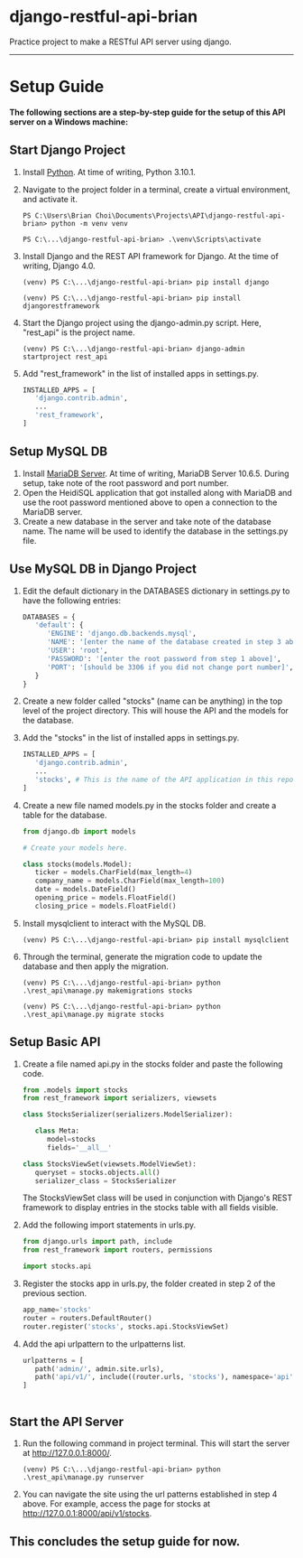 # django-restful-api-brian
Practice project to make a RESTful API server using django.

---

# Setup Guide
#### The following sections are a step-by-step guide for the setup of this API server on a Windows machine:

## Start Django Project
1. Install [Python](https://www.python.org/downloads/). At time of writing, Python 3.10.1.
2. Navigate to the project folder in a terminal, create a virtual environment, and activate it.

   ```
   PS C:\Users\Brian Choi\Documents\Projects\API\django-restful-api-brian> python -m venv venv
   ```
   ```
   PS C:\...\django-restful-api-brian> .\venv\Scripts\activate
   ```

3. Install Django and the REST API framework for Django. At the time of writing, Django 4.0.

   ```
   (venv) PS C:\...\django-restful-api-brian> pip install django
   ```
   ```
   (venv) PS C:\...\django-restful-api-brian> pip install djangorestframework
   ```
   
4. Start the Django project using the django-admin.py script. Here, "rest_api" is the project name.

   ```
   (venv) PS C:\...\django-restful-api-brian> django-admin startproject rest_api
   ```
   
5. Add "rest_framework" in the list of installed apps in settings.py.

   ``` Python
   INSTALLED_APPS = [
      'django.contrib.admin',
      ...
      'rest_framework',
   ]
   ```
   
   
## Setup MySQL DB
1. Install [MariaDB Server](https://mariadb.org/download/). At time of writing, MariaDB Server 10.6.5. During setup, take note of the root password and port number.
2. Open the HeidiSQL application that got installed along with MariaDB and use the root password mentioned above to open a connection to the MariaDB server.
3. Create a new database in the server and take note of the database name. The name will be used to identify the database in the settings.py file.


## Use MySQL DB in Django Project
1. Edit the default dictionary in the DATABASES dictionary in settings.py to have the following entries:

   ``` Python
   DATABASES = {
      'default': {
         'ENGINE': 'django.db.backends.mysql',
         'NAME': '[enter the name of the database created in step 3 above]',
         'USER': 'root',
         'PASSWORD': '[enter the root password from step 1 above]',
         'PORT': '[should be 3306 if you did not change port number]',
      }
   }
   ```
   
2. Create a new folder called "stocks" (name can be anything) in the top level of the project directory. This will house the API and the models for the database.
3. Add the "stocks" in the list of installed apps in settings.py.

   ``` Python
   INSTALLED_APPS = [
      'django.contrib.admin',
      ...
      'stocks', # This is the name of the API application in this repo
   ]
   ```

4. Create a new file named models.py in the stocks folder and create a table for the database.

   ``` Python
   from django.db import models

   # Create your models here.

   class stocks(models.Model):
      ticker = models.CharField(max_length=4)
      company_name = models.CharField(max_length=100)
      date = models.DateField()
      opening_price = models.FloatField()
      closing_price = models.FloatField()
   ```
   
5. Install mysqlclient to interact with the MySQL DB.

   ```
   (venv) PS C:\...\django-restful-api-brian> pip install mysqlclient
   ```

6. Through the terminal, generate the migration code to update the database and then apply the migration.

   ```
   (venv) PS C:\...\django-restful-api-brian> python .\rest_api\manage.py makemigrations stocks
   ```
   ```
   (venv) PS C:\...\django-restful-api-brian> python .\rest_api\manage.py migrate stocks
   ```


## Setup Basic API
1. Create a file named api.py in the stocks folder and paste the following code.

   ``` Python
   from .models import stocks
   from rest_framework import serializers, viewsets

   class StocksSerializer(serializers.ModelSerializer):

      class Meta:
         model=stocks
         fields='__all__'

   class StocksViewSet(viewsets.ModelViewSet):
      queryset = stocks.objects.all()
      serializer_class = StocksSerializer
   ```
   
   The StocksViewSet class will be used in conjunction with Django's REST framework to display entries in the stocks table with all fields visible.
   
2. Add the following import statements in urls.py.

   ``` Python
   from django.urls import path, include
   from rest_framework import routers, permissions
   
   import stocks.api
   ```
   
3. Register the stocks app in urls.py, the folder created in step 2 of the previous section.

   ``` Python
   app_name='stocks'
   router = routers.DefaultRouter()
   router.register('stocks', stocks.api.StocksViewSet)
   ```
   
4. Add the api urlpattern to the urlpatterns list.

   ``` Python
   urlpatterns = [
      path('admin/', admin.site.urls),
      path('api/v1/', include((router.urls, 'stocks'), namespace='api')),
   ]



## Start the API Server
1. Run the following command in project terminal. This will start the server at http://127.0.0.1:8000/. 

   ```
   (venv) PS C:\...\django-restful-api-brian> python .\rest_api\manage.py runserver
   ```

2. You can navigate the site using the url patterns established in step 4 above. For example, access the page for stocks at http://127.0.0.1:8000/api/v1/stocks.



This concludes the setup guide for now.
---
